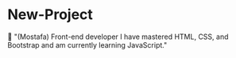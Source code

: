 # New-Project
🔹 "(Mostafa) Front-end developer I have mastered HTML, CSS, and Bootstrap and am currently learning JavaScript."
